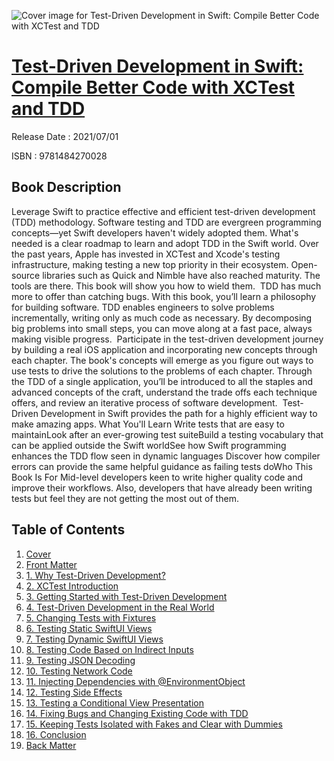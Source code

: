 ![Cover image for Test-Driven Development in Swift: Compile Better Code with XCTest and TDD](https://imgdetail.ebookreading.net/cover/cover/202109/EB9781484270028.jpg)

[Test-Driven Development in Swift: Compile Better Code with XCTest and TDD](https://ebookreading.net/view/book/Test-Driven+Development+in+Swift%3A+Compile+Better+Code+with+XCTest+and+TDD-EB9781484270028_1.html "Test-Driven Development in Swift: Compile Better Code with XCTest and TDD")
====================================================================================================================

Release Date : 2021/07/01

ISBN : 9781484270028

Book Description
-----------------

Leverage Swift to practice effective and efficient test-driven development (TDD) methodology. Software testing and TDD are evergreen programming concepts—yet Swift developers haven't widely adopted them. What's needed is a clear roadmap to learn and adopt TDD in the Swift world. Over the past years, Apple has invested in XCTest and Xcode's testing infrastructure, making testing a new top priority in their ecosystem. Open-source libraries such as Quick and Nimble have also reached maturity. The tools are there. This book will show you how to wield them.&nbsp;
TDD has much more to offer than catching bugs. With this book, you’ll learn a philosophy for building software. TDD enables engineers to solve problems incrementally, writing only as much code as necessary. By decomposing big problems into small steps, you can move along at a fast pace, always making visible progress.&nbsp;
Participate in the test-driven development journey by building a real iOS application and incorporating new concepts through each chapter. The book's concepts will emerge as you figure out ways to use tests to drive the solutions to the problems of each chapter. Through the TDD of a single application, you’ll be introduced to all the staples and advanced concepts of the craft, understand the trade offs each technique offers, and review an iterative process of software development.&nbsp;
Test-Driven Development in Swift&nbsp;provides the path for a highly efficient way to make amazing apps.
What You'll Learn
Write tests that are easy to maintainLook after an ever-growing test suiteBuild a testing vocabulary that can be applied outside the Swift worldSee how Swift programming enhances the TDD flow seen in dynamic languages&nbsp;Discover how compiler errors can provide the same helpful guidance as failing tests doWho This Book Is For
Mid-level developers keen to write higher quality code and improve their workflows. Also, developers that have already been writing tests but feel they are not getting the most out of them.&nbsp;


Table of Contents
-----------------

1. [Cover](https://ebookreading.net/view/book/Test-Driven+Development+in+Swift%3A+Compile+Better+Code+with+XCTest+and+TDD-EB9781484270028_1.html)
1. [Front Matter](https://ebookreading.net/view/book/Test-Driven+Development+in+Swift%3A+Compile+Better+Code+with+XCTest+and+TDD-EB9781484270028_2.html)
1. [1.&nbsp;Why Test-Driven Development?](https://ebookreading.net/view/book/Test-Driven+Development+in+Swift%3A+Compile+Better+Code+with+XCTest+and+TDD-EB9781484270028_3.html)
1. [2.&nbsp;XCTest Introduction](https://ebookreading.net/view/book/Test-Driven+Development+in+Swift%3A+Compile+Better+Code+with+XCTest+and+TDD-EB9781484270028_4.html)
1. [3.&nbsp;Getting Started with Test-Driven Development](https://ebookreading.net/view/book/Test-Driven+Development+in+Swift%3A+Compile+Better+Code+with+XCTest+and+TDD-EB9781484270028_5.html)
1. [4.&nbsp;Test-Driven Development in the Real World](https://ebookreading.net/view/book/Test-Driven+Development+in+Swift%3A+Compile+Better+Code+with+XCTest+and+TDD-EB9781484270028_6.html)
1. [5.&nbsp;Changing Tests with Fixtures](https://ebookreading.net/view/book/Test-Driven+Development+in+Swift%3A+Compile+Better+Code+with+XCTest+and+TDD-EB9781484270028_7.html)
1. [6.&nbsp;Testing Static SwiftUI Views](https://ebookreading.net/view/book/Test-Driven+Development+in+Swift%3A+Compile+Better+Code+with+XCTest+and+TDD-EB9781484270028_8.html)
1. [7.&nbsp;Testing Dynamic SwiftUI Views](https://ebookreading.net/view/book/Test-Driven+Development+in+Swift%3A+Compile+Better+Code+with+XCTest+and+TDD-EB9781484270028_9.html)
1. [8.&nbsp;Testing Code Based on Indirect Inputs](https://ebookreading.net/view/book/Test-Driven+Development+in+Swift%3A+Compile+Better+Code+with+XCTest+and+TDD-EB9781484270028_10.html)
1. [9.&nbsp;Testing JSON Decoding](https://ebookreading.net/view/book/Test-Driven+Development+in+Swift%3A+Compile+Better+Code+with+XCTest+and+TDD-EB9781484270028_11.html)
1. [10.&nbsp;Testing Network Code](https://ebookreading.net/view/book/Test-Driven+Development+in+Swift%3A+Compile+Better+Code+with+XCTest+and+TDD-EB9781484270028_12.html)
1. [11.&nbsp;Injecting Dependencies with @EnvironmentObject](https://ebookreading.net/view/book/Test-Driven+Development+in+Swift%3A+Compile+Better+Code+with+XCTest+and+TDD-EB9781484270028_13.html)
1. [12.&nbsp;Testing Side Effects](https://ebookreading.net/view/book/Test-Driven+Development+in+Swift%3A+Compile+Better+Code+with+XCTest+and+TDD-EB9781484270028_14.html)
1. [13.&nbsp;Testing a Conditional View Presentation](https://ebookreading.net/view/book/Test-Driven+Development+in+Swift%3A+Compile+Better+Code+with+XCTest+and+TDD-EB9781484270028_15.html)
1. [14.&nbsp;Fixing Bugs and Changing Existing Code with TDD](https://ebookreading.net/view/book/Test-Driven+Development+in+Swift%3A+Compile+Better+Code+with+XCTest+and+TDD-EB9781484270028_16.html)
1. [15.&nbsp;Keeping Tests Isolated with Fakes and Clear with Dummies](https://ebookreading.net/view/book/Test-Driven+Development+in+Swift%3A+Compile+Better+Code+with+XCTest+and+TDD-EB9781484270028_17.html)
1. [16.&nbsp;Conclusion](https://ebookreading.net/view/book/Test-Driven+Development+in+Swift%3A+Compile+Better+Code+with+XCTest+and+TDD-EB9781484270028_18.html)
1. [Back Matter](https://ebookreading.net/view/book/Test-Driven+Development+in+Swift%3A+Compile+Better+Code+with+XCTest+and+TDD-EB9781484270028_19.html)
